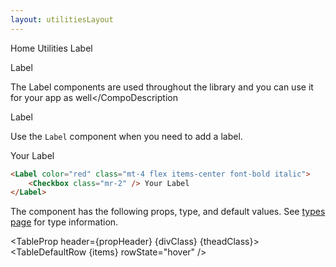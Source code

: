 ```yaml
---
layout: utilitiesLayout
---
```


<script>
	import {
		Htwo,
		ExampleDiv,
		GitHubSource,
		CompoDescription,
		TableProp,
		TableDefaultRow
	} from '../../utils';
	import { Breadcrumb, BreadcrumbItem, CloseButton, Label, Checkbox, Home, Heading } from '$lib';

	import componentProps from '../../props/Label.json';
	// Props table
	let items = componentProps.props;
	let propHeader = ['Name', 'Type', 'Default'];
	let divClass = 'w-full relative overflow-x-auto shadow-md sm:rounded-lg py-4';
	let theadClass = 'text-xs text-gray-700 uppercase bg-gray-50 dark:bg-gray-700 dark:text-white';
</script>

<Breadcrumb class="pb-8">
	<BreadcrumbItem href="/" icon={Home} variation="solid">Home</BreadcrumbItem>
	<BreadcrumbItem>Utilities</BreadcrumbItem>
	<BreadcrumbItem>Label</BreadcrumbItem>
</Breadcrumb>

<Heading class="w-full mb-2" tag="h1" customSize="text-3xl">Label</Heading>

<CompoDescription
	>The Label components are used throughout the library and you can use it for your app as well</CompoDescription
>

<ExampleDiv>
	<GitHubSource href="forms/Label.svelte">Label</GitHubSource>
</ExampleDiv>

<Htwo label="Label" />

Use the `Label` component when you need to add a label.

<ExampleDiv>
	<Label color="red" class="mt-4 flex items-center font-bold italic">
		<Checkbox class="mr-2" /> Your Label
	</Label>
</ExampleDiv>

```html
<Label color="red" class="mt-4 flex items-center font-bold italic">
	<Checkbox class="mr-2" /> Your Label
</Label>
```

<Htwo label="Props" />

The component has the following props, type, and default values. See
<a href="/pages/types">types page</a>
for type information.

<TableProp header={propHeader} {divClass} {theadClass}>
	<TableDefaultRow {items} rowState="hover" />
</TableProp>
